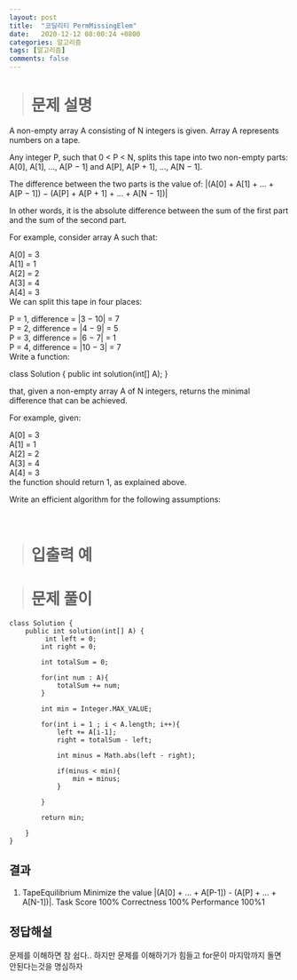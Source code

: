 ```yaml
---
layout: post
title:  "코딜리티 PermMissingElem"
date:   2020-12-12 08:00:24 +0800
categories: 알고리즘
tags: [알고리즘]
comments: false
---
```


># 문제 설명

A non-empty array A consisting of N integers is given. Array A represents numbers on a tape.  

Any integer P, such that 0 < P < N, splits this tape into two non-empty parts: A[0], A[1], ..., A[P − 1] and A[P], A[P + 1], ..., A[N − 1].  

The difference between the two parts is the value of: |(A[0] + A[1] + ... + A[P − 1]) − (A[P] + A[P + 1] + ... + A[N − 1])|  

In other words, it is the absolute difference between the sum of the first part and the sum of the second part.  

For example, consider array A such that:  
  
  A[0] = 3  
  A[1] = 1  
  A[2] = 2  
  A[3] = 4  
  A[4] = 3  
We can split this tape in four places:  
  
P = 1, difference = |3 − 10| = 7  
P = 2, difference = |4 − 9| = 5  
P = 3, difference = |6 − 7| = 1  
P = 4, difference = |10 − 3| = 7  
Write a function:  
  
class Solution { public int solution(int[] A); }  
  
that, given a non-empty array A of N integers, returns the minimal difference that can be achieved.  
  
For example, given:  
  
  A[0] = 3  
  A[1] = 1  
  A[2] = 2  
  A[3] = 4  
  A[4] = 3  
the function should return 1, as explained above.  
  
Write an efficient algorithm for the following assumptions:  
      
<br/>

># 입출력 예



># 문제 풀이

```
class Solution {
    public int solution(int[] A) {
         int left = 0;
        int right = 0;

        int totalSum = 0;

        for(int num : A){
            totalSum += num;
        }

        int min = Integer.MAX_VALUE;

        for(int i = 1 ; i < A.length; i++){
            left += A[i-1];
            right = totalSum - left;

            int minus = Math.abs(left - right);

            if(minus < min){
                min = minus;
            }

        }

        return min;

    }
}

```

## 결과

1. TapeEquilibrium
Minimize the value |(A[0] + ... + A[P-1]) - (A[P] + ... + A[N-1])|.
Task Score
100%
Correctness
100%
Performance
100%1

## 정답해설

문제를 이해하면 참 쉽다.. 하지만 문제를 이해하기가 힘들고 for문이 마지맊까지 돌면 안된다는것을 명심하자



